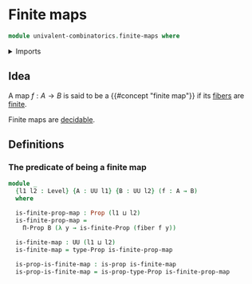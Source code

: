 # Finite maps

```agda
module univalent-combinatorics.finite-maps where
```

<details><summary>Imports</summary>

```agda
open import elementary-number-theory.natural-numbers

open import foundation.fibers-of-maps
open import foundation.propositions
open import foundation.universe-levels

open import univalent-combinatorics.finite-types
```

</details>

## Idea

A map $f : A \to B$ is said to be a {{#concept "finite map"}} if its [fibers](foundation-core.finite-types.md) are [finite](univalent-combinatorics.finite-types.md).

Finite maps are [decidable](elementary-number-theory.decidable-maps-natural-numbers.md).

## Definitions

### The predicate of being a finite map

```agda
module _
  {l1 l2 : Level} {A : UU l1} {B : UU l2} (f : A → B)
  where

  is-finite-prop-map : Prop (l1 ⊔ l2)
  is-finite-prop-map =
    Π-Prop B (λ y → is-finite-Prop (fiber f y))
  
  is-finite-map : UU (l1 ⊔ l2)
  is-finite-map = type-Prop is-finite-prop-map

  is-prop-is-finite-map : is-prop is-finite-map
  is-prop-is-finite-map = is-prop-type-Prop is-finite-prop-map
```
